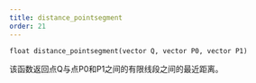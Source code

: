 ```yaml
---
title: distance_pointsegment
order: 21
---
```


`float distance_pointsegment(vector Q, vector P0, vector P1)`

该函数返回点Q与点P0和P1之间的有限线段之间的最近距离。